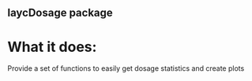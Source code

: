 ## laycDosage package

# What it does:
Provide a set of functions to easily get dosage statistics and create plots